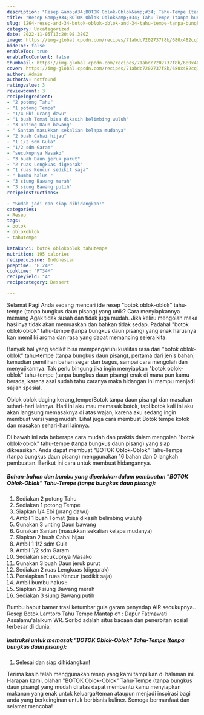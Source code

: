 ```yaml
---
description: "Resep &amp;#34;BOTOK Oblok-Oblok&amp;#34; Tahu-Tempe (tanpa bungkus daun pisang) yang Lezat, Mengugah Selera"
title: "Resep &amp;#34;BOTOK Oblok-Oblok&amp;#34; Tahu-Tempe (tanpa bungkus daun pisang) yang Lezat, Mengugah Selera"
slug: 1264-resep-and-34-botok-oblok-oblok-and-34-tahu-tempe-tanpa-bungkus-daun-pisang-yang-lezat-mengugah-selera
category: Uncategorized
date: 2022-11-05T13:20:08.380Z
image: https://img-global.cpcdn.com/recipes/71abdc7202737f8b/680x482cq70/botok-oblok-oblok-tahu-tempe-tanpa-bungkus-daun-pisang-foto-resep-utama.jpg
hideToc: false
enableToc: true
enableTocContent: false
thumbnail: https://img-global.cpcdn.com/recipes/71abdc7202737f8b/680x482cq70/botok-oblok-oblok-tahu-tempe-tanpa-bungkus-daun-pisang-foto-resep-utama.jpg
cover: https://img-global.cpcdn.com/recipes/71abdc7202737f8b/680x482cq70/botok-oblok-oblok-tahu-tempe-tanpa-bungkus-daun-pisang-foto-resep-utama.jpg
author: Admin
authorAv: notfound
ratingvalue: 3
reviewcount: 3
recipeingredient:
- "2 potong Tahu"
- "1 potong Tempe"
- "1/4 Ebi urang dawu"
- "1 buah Tomat bisa dikasih belimbing wuluh"
- "3 unting Daun bawang"
- " Santan masukkan sekalian kelapa mudanya"
- "2 buah Cabai hijau"
- "1 1/2 sdm Gula"
- "1/2 sdm Garam"
- "secukupnya Masako"
- "3 buah Daun jeruk purut"
- "2 ruas Lengkuas digeprak"
- "1 ruas Kencur sedikit saja"
- " bumbu halus "
- "3 siung Bawang merah"
- "3 siung Bawang putih"
recipeinstructions:

- "Sudah jadi dan siap dihidangkan!"
categories:
- Resep
tags:
- botok
- oblokoblok
- tahutempe

katakunci: botok oblokoblok tahutempe 
nutrition: 195 calories
recipecuisine: Indonesian
preptime: "PT24M"
cooktime: "PT34M"
recipeyield: "4"
recipecategory: Dessert

---
```



Selamat Pagi Anda sedang mencari ide resep &#34;botok oblok-oblok&#34; tahu-tempe (tanpa bungkus daun pisang) yang unik? Cara menyiapkannya memang Agak tidak susah dan tidak juga mudah. Jika keliru mengolah maka hasilnya tidak akan memuaskan dan bahkan tidak sedap. Padahal &#34;botok oblok-oblok&#34; tahu-tempe (tanpa bungkus daun pisang) yang enak harusnya kan memiliki aroma dan rasa yang dapat memancing selera kita.


Banyak hal yang sedikit bisa mempengaruhi kualitas rasa dari &#34;botok oblok-oblok&#34; tahu-tempe (tanpa bungkus daun pisang), pertama dari jenis bahan, kemudian pemilihan bahan segar dan bagus, sampai cara mengolah dan menyajikannya. Tak perlu bingung jika ingin menyiapkan &#34;botok oblok-oblok&#34; tahu-tempe (tanpa bungkus daun pisang) enak di mana pun kamu berada, karena asal sudah tahu caranya maka hidangan ini mampu menjadi sajian spesial.

Oblok oblok daging kerang,tempe(Botok tanpa daun pisang) dan masakan sehari-hari lainnya. Hari ini aku mau memasak botok, tapi botok kali ini aku akan langsung memasaknya di atas wajan, karena aku sedang ingin membuat versi yang mudah. Lihat juga cara membuat Botok tempe kotok dan masakan sehari-hari lainnya.


Di bawah ini ada beberapa cara mudah dan praktis dalam mengolah &#34;botok oblok-oblok&#34; tahu-tempe (tanpa bungkus daun pisang) yang siap dikreasikan. Anda dapat membuat &#34;BOTOK Oblok-Oblok&#34; Tahu-Tempe (tanpa bungkus daun pisang) menggunakan 16 bahan dan 0 langkah pembuatan. Berikut ini cara untuk membuat hidangannya.

<!--inarticleads1-->

##### Bahan-bahan dan bumbu yang diperlukan dalam pembuatan &#34;BOTOK Oblok-Oblok&#34; Tahu-Tempe (tanpa bungkus daun pisang):

1. Sediakan 2 potong Tahu
1. Sediakan 1 potong Tempe
1. Siapkan 1/4 Ebi (urang dawu)
1. Ambil 1 buah Tomat (bisa dikasih belimbing wuluh)
1. Gunakan 3 unting Daun bawang
1. Gunakan  Santan (masukkan sekalian kelapa mudanya)
1. Siapkan 2 buah Cabai hijau
1. Ambil 1 1/2 sdm Gula
1. Ambil 1/2 sdm Garam
1. Sediakan secukupnya Masako
1. Gunakan 3 buah Daun jeruk purut
1. Sediakan 2 ruas Lengkuas (digeprak)
1. Persiapkan 1 ruas Kencur (sedikit saja)
1. Ambil  bumbu halus :
1. Siapkan 3 siung Bawang merah
1. Sediakan 3 siung Bawang putih


Bumbu baput bamer trasi ketumbar gula garam penyedap AIR secukupnya.. Resep Botok Lamtoro Tahu Tempe Mantap от : Dapur Fatmawati Assalamu&#39;alaikum WR. Scribd adalah situs bacaan dan penerbitan sosial terbesar di dunia. 

<!--inarticleads2-->

##### Instruksi untuk memasak &#34;BOTOK Oblok-Oblok&#34; Tahu-Tempe (tanpa bungkus daun pisang):


1. Selesai dan siap dihidangkan!



Terima kasih telah menggunakan resep yang kami tampilkan di halaman ini. Harapan kami, olahan &#34;BOTOK Oblok-Oblok&#34; Tahu-Tempe (tanpa bungkus daun pisang) yang mudah di atas dapat membantu kamu menyiapkan makanan yang enak untuk keluarga/teman ataupun menjadi inspirasi bagi anda yang berkeinginan untuk berbisnis kuliner. Semoga bermanfaat dan selamat mencoba!
